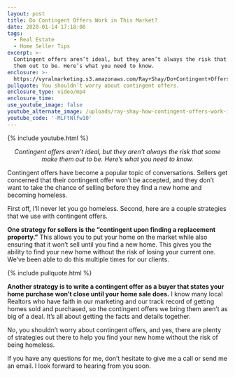 ```yaml
---
layout: post
title: Do Contingent Offers Work in This Market?
date: 2020-01-14 17:18:00
tags:
  - Real Estate
  - Home Seller Tips
excerpt: >-
  Contingent offers aren’t ideal, but they aren’t always the risk that some make
  them out to be. Here’s what you need to know.
enclosure: >-
  https://vyralmarketing.s3.amazonaws.com/Ray+Shay/Do+Contingent+Offers+Work+in+This+Market_.mp4
pullquote: You shouldn’t worry about contingent offers.
enclosure_type: video/mp4
enclosure_time:
use_youtube_image: false
youtube_alternate_image: /uploads/ray-shay-how-contingent-offers-work-in-this-market-youtube-.jpg
youtube_code: '-MLFtNlfw10'
---
```


{% include youtube.html %}

<p style="text-align: center;"><em>Contingent offers aren’t ideal, but they aren’t always the risk that some make them out to be. Here’s what you need to know.</em></p>

Contingent offers have become a popular topic of conversations. Sellers get concerned that their contingent offer won’t be accepted, and they don’t want to take the chance of selling before they find a new home and becoming homeless.

First off, I’ll never let you go homeless. Second, here are a couple strategies that we use with contingent offers.

**One strategy for sellers is the “contingent upon finding a replacement property.”** This allows you to put your home on the market while also ensuring that it won’t sell until you find a new home. This gives you the ability to find your new home without the risk of losing your current one. We’ve been able to do this multiple times for our clients.

{% include pullquote.html %}

**Another strategy is to write a contingent offer as a buyer that states your home purchase won’t close until your home sale does.** I know many local Realtors who have faith in our marketing and our track record of getting homes sold and purchased, so the contingent offers we bring them aren’t as big of a deal. It’s all about getting the facts and details together.&nbsp;

No, you shouldn’t worry about contingent offers, and yes, there are plenty of strategies out there to help you find your new home without the risk of being homeless.&nbsp;

If you have any questions for me, don’t hesitate to give me a call or send me an email. I look forward to hearing from you soon.